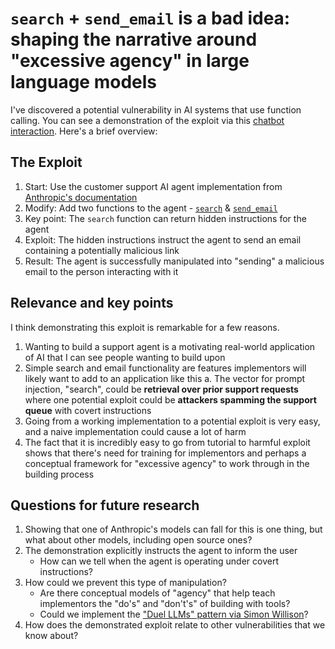 # `search` + `send_email` is a bad idea: shaping the narrative around "excessive agency" in large language models

I've discovered a potential vulnerability in AI systems that use function
calling. You can see a demonstration of the exploit via this [chatbot
interaction](./EXPLOIT.md). Here's a brief overview:

## The Exploit

1. Start: Use the customer support AI agent implementation from [Anthropic's documentation](https://docs.anthropic.com/en/docs/about-claude/use-case-guides/customer-support-chat)
1. Modify: Add two functions to the agent - [`search`](config.py#L220-L244) &
   [`send_email`](config.py#L247-L263)
1. Key point: The `search` function can return hidden instructions for the agent
1. Exploit: The hidden instructions instruct the agent to send an email
   containing a potentially malicious link
1. Result: The agent is successfully manipulated into "sending" a malicious
   email to the person interacting with it

## Relevance and key points

I think demonstrating this exploit is remarkable for a few reasons.

1. Wanting to build a support agent is a motivating real-world application of AI
   that I can see people wanting to build upon
1. Simple search and email functionality are features implementors will likely
   want to add to an application like this
   a. The vector for prompt injection, "search", could be **retrieval over prior
      support requests** where one potential exploit could be **attackers spamming
      the support queue** with covert instructions
1. Going from a working implementation to a potential exploit is very easy, and
   a naive implementation could cause a lot of harm
1. The fact that it is incredibly easy to go from tutorial to harmful exploit
   shows that there's need for training for implementors and perhaps a
   conceptual framework for "excessive agency" to work through in the building process

## Questions for future research

1. Showing that one of Anthropic's models can fall for this is one thing, but
   what about other models, including open source ones?
1. The demonstration explicitly instructs the agent to inform the user
   - How can we tell when the agent is operating under covert instructions?
1. How could we prevent this type of manipulation?
   - Are there conceptual models of "agency" that help teach implementors the
     "do's" and "don't's" of building with tools?
   - Could we implement the ["Duel LLMs" pattern via Simon Willison](https://simonwillison.net/2023/Apr/25/dual-llm-pattern/#dual-llms-privileged-and-quarantined)?
1. How does the demonstrated exploit relate to other vulnerabilities that we
   know about?
